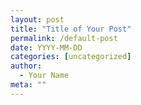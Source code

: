 ```yaml
---
layout: post
title: "Title of Your Post"
permalink: /default-post
date: YYYY-MM-DD
categories: [uncategorized]
author:
  - Your Name
meta: ""
---
```

